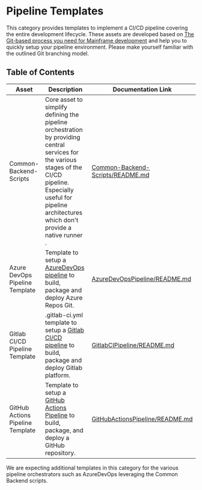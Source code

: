 # Pipeline Templates

This category provides templates to implement a CI/CD pipeline covering the entire development lifecycle. These assets are developed based on [The Git-based process you need for Mainframe development](https://ibm.github.io/z-devops-acceleration-program/docs/git-branching-model-for-mainframe-dev) and help you to quickly setup your pipeline environment. Please make yourself familiar with the outlined Git branching model.

## Table of Contents 
Asset | Description | Documentation Link
--- | --- | ---
Common-Backend-Scripts | Core asset to simplify defining the pipeline orchestration by providing central services for the various stages of the CI/CD pipeline. Especially useful for pipeline architectures which don't provide a native runner .  | [Common-Backend-Scripts/README.md](Common-Backend-Scripts/README.md)
Azure DevOps Pipeline Template | Template to setup a [AzureDevOps pipeline](https://learn.microsoft.com/en-us/azure/devops/pipelines/?view=azure-devops&viewFallbackFrom=azure-pipelines) to build, package and deploy Azure Repos Git. | [AzureDevOpsPipeline/README.md](AzureDevOpsPipeline/README.md)
Gitlab CI/CD Pipeline Template | .gitlab-ci.yml template to setup a [Gitlab CI/CD pipeline](https://docs.gitlab.com/ee/ci/pipelines/) to build, package and deploy Gitlab platform. | [GitlabCIPipeline/README.md](GitlabCIPipeline/README.md)
GitHub Actions Pipeline Template | Template to setup a [GitHub Actions Pipeline](https://docs.github.com/en/actions) to build, package, and deploy a GitHub repository. | [GitHubActionsPipeline/README.md](GitHubActionsPipeline/README.md)

We are expecting additional templates in this category for the various pipeline orchestrators such as AzureDevOps leveraging the Common Backend scripts. 